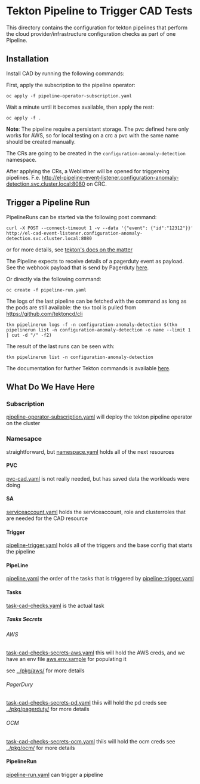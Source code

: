 # Tekton Pipeline to Trigger CAD Tests

This directory contains the configuration for tekton pipelines that perform the cloud provider/infrastructure configuration checks as part of one Pipeline.

## Installation

Install CAD by running the following commands:

First, apply the subscription to the pipeline operator:

```console
oc apply -f pipeline-operator-subscription.yaml
```

Wait a minute until it becomes available, then apply the rest:

```console
oc apply -f . 
```

**Note**: The pipeline require a persistant storage. The pvc defined here only works for AWS, so for local testing on a crc a pvc with the same name should be created manually.

The CRs are going to be created in the `configuration-anomaly-detection` namespace.

After applying the CRs, a Weblistner will be opened for triggereing pipelines. F.e. http://el-pipeline-event-listener.configuration-anomaly-detection.svc.cluster.local:8080 on CRC.

## Trigger a Pipeline Run

PipelineRuns can be started via the following post command:

```console
curl -X POST --connect-timeout 1 -v --data '{"event": {"id":"12312"}}' http://el-cad-event-listener.configuration-anomaly-detection.svc.cluster.local:8080
```

or for more details, see [tekton's docs on the matter](https://github.com/tektoncd/triggers/tree/main/examples#invoking-the-triggers-locally)

The Pipeline expects to receive details of a pagerduty event as payload. See the webhook payload that is send by Pagerduty [here](https://developer.pagerduty.com/docs/ZG9jOjExMDI5NTkw-v3-overview#webhook-payload).

Or directly via the following command:

```console
oc create -f pipeline-run.yaml
```

The logs of the last pipeline can be fetched with the command as long as the pods are still available:
the `tkn` tool is pulled from https://github.com/tektoncd/cli

```console
tkn pipelinerun logs -f -n configuration-anomaly-detection $(tkn pipelinerun list -n configuration-anomaly-detection -o name --limit 1 | cut -d "/" -f2)
```

The result of the last runs can be seen with:

```console
tkn pipelinerun list -n configuration-anomaly-detection 
```

The documentation for further Tekton commands is available [here](https://docs.openshift.com/container-platform/4.4/cli_reference/tkn_cli/op-tkn-reference.html).

## What Do We Have Here
### Subscription
[pipeline-operator-subscription.yaml](./pipeline-operator-subscription.yaml) will deploy the tekton pipeline operator on the cluster
### Namesapce
straightforward, but [namespace.yaml](./namespace.yaml) holds all of the next resources
#### PVC
[pvc-cad.yaml](./pvc-cad.yaml) is not really needed, but has saved data the workloads were doing
#### SA
[serviceaccount.yaml](./serviceaccount.yaml) holds the serviceaccount, role and clusterroles that are needed for the CAD resource
#### Trigger
[pipeline-trigger.yaml](./pipeline-trigger.yaml) holds all of the triggers and the base config that starts the pipeline
#### PipeLine
[pipeline.yaml](./pipeline.yaml) the order of the tasks that is triggered by [pipeline-trigger.yaml](./pipeline-trigger.yaml)
#### Tasks
[task-cad-checks.yaml](./task-cad-checks.yaml) is the actual task
##### Tasks Secrets
###### AWS
[task-cad-checks-secrets-aws.yaml](./task-cad-checks-secrets-aws.yaml) this will hold the AWS creds, and we have an env file [aws.env.sample](./aws.env.sample) for populating it

see [../pkg/aws/](../pkg/aws/) for more details

###### PagerDury
[task-cad-checks-secrets-pd.yaml](./task-cad-checks-secrets-pd.yaml) thiis will hold the pd creds
see [../pkg/pagerduty/](../pkg//pagerduty/) for more details

###### OCM
[task-cad-checks-secrets-ocm.yaml](./task-cad-checks-secrets-ocm.yaml) thiis will hold the ocm creds
see [../pkg/ocm/](../pkg/ocm/) for more details

#### PipelineRun
[pipeline-run.yaml](./pipeline-run.yaml) can trigger a pipeline
